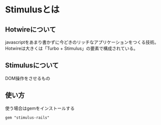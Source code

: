 # Stimulusとは
## Hotwireについて
javascriptをあまり書かずに今どきのリッチなアプリケーションをつくる技術。
Hotwireは大きくは「Turbo + Stimulus」の要素で構成されている。
## Stimulusについて
DOM操作をさせるもの
## 使い方
使う場合はgemをインストールする
```
gem "stimulus-rails"
```

```app/javascript/application.js
```